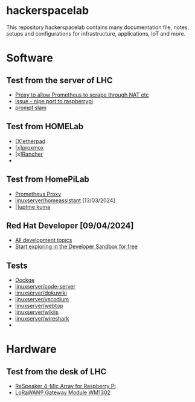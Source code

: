 # hackerspacelab
This repository hackerspacelab contains many documentation file, notes, setups and configurations for infrastructure, applications, IoT and more.

# Software

## Test from the server of LHC
- [Proxy to allow Prometheus to scrape through NAT etc](https://github.com/prometheus-community/PushProx)
- [issue - nipe port to raspberrypi](https://github.com/htrgouvea/nipe/issues/112)
- [prompt slam](https://github.com/Francesco-Sch/prompt-slam)

## Test from HOMELab
- [[X]etherpad](https://www.digitalocean.com/community/tutorials/how-to-install-the-etherpad-collaborative-web-editor-on-ubuntu-20-04)
- [[x]proxmox](https://www.proxmox.com/en/)
- [x][Rancher](https://ranchermanager.docs.rancher.com/getting-started/installation-and-upgrade/other-installation-methods/rancher-on-a-single-node-with-docker)
- 
## Test from HomePiLab
- [Prometheus Proxy](https://github.com/pambrose/prometheus-proxy)
- [linuxserver/homeassistant](https://docs.linuxserver.io/images/docker-homeassistant/) [13/03/2024]
- [][uptme kuma](https://github.com/louislam/uptime-kuma)

## Red Hat Developer [09/04/2024]
- [All development topics](https://developers.redhat.com/topics)
- [Start exploring in the Developer Sandbox for free](https://developers.redhat.com/developer-sandbox)


## Tests
- [Dockge](https://dockge.kuma.pet/)
- [linuxserver/code-server](https://docs.linuxserver.io/images/docker-code-server/)
- [linuxserver/dokuwiki](https://docs.linuxserver.io/images/docker-dokuwiki/)
- [linuxserver/vscodium](https://docs.linuxserver.io/images/docker-vscodium/)
- [linuxserver/webtop](https://docs.linuxserver.io/images/docker-webtop/)
- [linuxserver/wikijs](https://docs.linuxserver.io/images/docker-wikijs/)
- [linuxserver/wireshark](https://docs.linuxserver.io/images/docker-wireshark/)
- 

# Hardware
## Test from the desk of LHC
- [ReSpeaker 4-Mic Array for Raspberry Pi](https://wiki.seeedstudio.com/ReSpeaker_4_Mic_Array_for_Raspberry_Pi/)
- [LoRaWAN® Gateway Module WM1302](https://wiki.seeedstudio.com/WM1302_module/#quick-start-with-wm1302)

